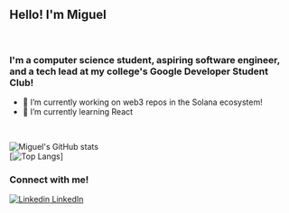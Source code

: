 ## Hello! I'm Miguel

<br>

### I'm a computer science student, aspiring software engineer, and a tech lead at my college's Google Developer Student Club!


- 🔭 I’m currently working on web3 repos in the Solana ecosystem!
- 🌱 I’m currently learning React

<br>

![Miguel's GitHub stats](https://github-readme-stats.vercel.app/api?username=migui3230&show_icons=true&theme=radical)
<br>
[![Top Langs](https://github-readme-stats.vercel.app/api/top-langs/?username=migui3230)]

### Connect with me!

[![Linkedin](https://i.stack.imgur.com/gVE0j.png) LinkedIn](https://www.linkedin.com/in/jose-miguel-sarenas/)

